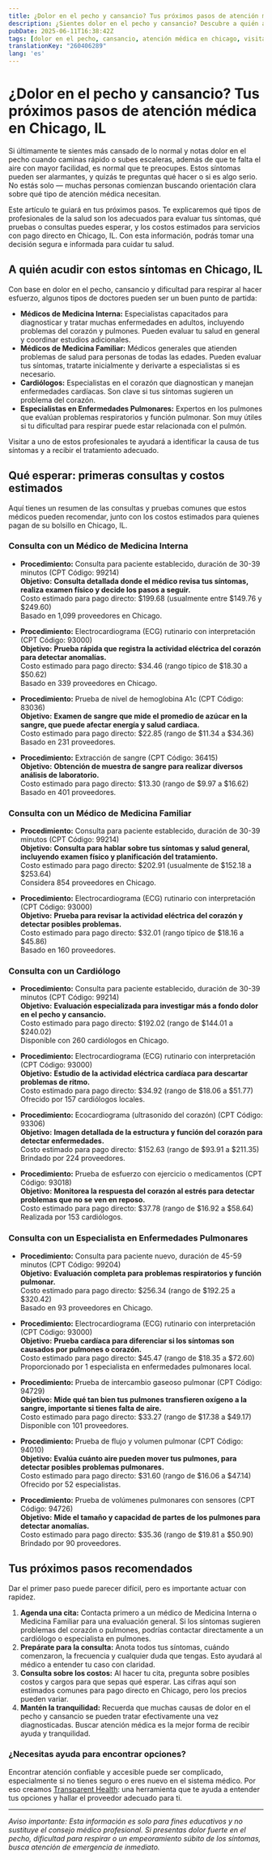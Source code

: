 ```yaml
---
title: ¿Dolor en el pecho y cansancio? Tus próximos pasos de atención médica en Chicago, IL  
description: ¿Sientes dolor en el pecho y cansancio? Descubre a quién acudir y el costo estimado de las primeras consultas en Chicago, IL.  
pubDate: 2025-06-11T16:38:42Z
tags: [dolor en el pecho, cansancio, atención médica en chicago, visita al doctor, estimación de costos, síntomas cardíacos]
translationKey: "260406289"
lang: 'es'
---
```


# ¿Dolor en el pecho y cansancio? Tus próximos pasos de atención médica en Chicago, IL

Si últimamente te sientes más cansado de lo normal y notas dolor en el pecho cuando caminas rápido o subes escaleras, además de que te falta el aire con mayor facilidad, es normal que te preocupes. Estos síntomas pueden ser alarmantes, y quizás te preguntas qué hacer o si es algo serio. No estás solo — muchas personas comienzan buscando orientación clara sobre qué tipo de atención médica necesitan.

Este artículo te guiará en tus próximos pasos. Te explicaremos qué tipos de profesionales de la salud son los adecuados para evaluar tus síntomas, qué pruebas o consultas puedes esperar, y los costos estimados para servicios con pago directo en Chicago, IL. Con esta información, podrás tomar una decisión segura e informada para cuidar tu salud.

## A quién acudir con estos síntomas en Chicago, IL

Con base en dolor en el pecho, cansancio y dificultad para respirar al hacer esfuerzo, algunos tipos de doctores pueden ser un buen punto de partida:

- **Médicos de Medicina Interna:** Especialistas capacitados para diagnosticar y tratar muchas enfermedades en adultos, incluyendo problemas del corazón y pulmones. Pueden evaluar tu salud en general y coordinar estudios adicionales.
- **Médicos de Medicina Familiar:** Médicos generales que atienden problemas de salud para personas de todas las edades. Pueden evaluar tus síntomas, tratarte inicialmente y derivarte a especialistas si es necesario.
- **Cardiólogos:** Especialistas en el corazón que diagnostican y manejan enfermedades cardíacas. Son clave si tus síntomas sugieren un problema del corazón.
- **Especialistas en Enfermedades Pulmonares:** Expertos en los pulmones que evalúan problemas respiratorios y función pulmonar. Son muy útiles si tu dificultad para respirar puede estar relacionada con el pulmón.

Visitar a uno de estos profesionales te ayudará a identificar la causa de tus síntomas y a recibir el tratamiento adecuado.

## Qué esperar: primeras consultas y costos estimados

Aquí tienes un resumen de las consultas y pruebas comunes que estos médicos pueden recomendar, junto con los costos estimados para quienes pagan de su bolsillo en Chicago, IL.

### Consulta con un Médico de Medicina Interna

- **Procedimiento:** Consulta para paciente establecido, duración de 30-39 minutos (CPT Código: 99214)  
  **Objetivo:** **Consulta detallada donde el médico revisa tus síntomas, realiza examen físico y decide los pasos a seguir.**  
  Costo estimado para pago directo: $199.68 (usualmente entre $149.76 y $249.60)  
  Basado en 1,099 proveedores en Chicago.

- **Procedimiento:** Electrocardiograma (ECG) rutinario con interpretación (CPT Código: 93000)  
  **Objetivo:** **Prueba rápida que registra la actividad eléctrica del corazón para detectar anomalías.**  
  Costo estimado para pago directo: $34.46 (rango típico de $18.30 a $50.62)  
  Basado en 339 proveedores en Chicago.

- **Procedimiento:** Prueba de nivel de hemoglobina A1c (CPT Código: 83036)  
  **Objetivo:** **Examen de sangre que mide el promedio de azúcar en la sangre, que puede afectar energía y salud cardiaca.**  
  Costo estimado para pago directo: $22.85 (rango de $11.34 a $34.36)  
  Basado en 231 proveedores.

- **Procedimiento:** Extracción de sangre (CPT Código: 36415)  
  **Objetivo:** **Obtención de muestra de sangre para realizar diversos análisis de laboratorio.**  
  Costo estimado para pago directo: $13.30 (rango de $9.97 a $16.62)  
  Basado en 401 proveedores.

### Consulta con un Médico de Medicina Familiar

- **Procedimiento:** Consulta para paciente establecido, duración de 30-39 minutos (CPT Código: 99214)  
  **Objetivo:** **Consulta para hablar sobre tus síntomas y salud general, incluyendo examen físico y planificación del tratamiento.**  
  Costo estimado para pago directo: $202.91 (usualmente de $152.18 a $253.64)  
  Considera 854 proveedores en Chicago.

- **Procedimiento:** Electrocardiograma (ECG) rutinario con interpretación (CPT Código: 93000)  
  **Objetivo:** **Prueba para revisar la actividad eléctrica del corazón y detectar posibles problemas.**  
  Costo estimado para pago directo: $32.01 (rango típico de $18.16 a $45.86)  
  Basado en 160 proveedores.

### Consulta con un Cardiólogo

- **Procedimiento:** Consulta para paciente establecido, duración de 30-39 minutos (CPT Código: 99214)  
  **Objetivo:** **Evaluación especializada para investigar más a fondo dolor en el pecho y cansancio.**  
  Costo estimado para pago directo: $192.02 (rango de $144.01 a $240.02)  
  Disponible con 260 cardiólogos en Chicago.

- **Procedimiento:** Electrocardiograma (ECG) rutinario con interpretación (CPT Código: 93000)  
  **Objetivo:** **Estudio de la actividad eléctrica cardíaca para descartar problemas de ritmo.**  
  Costo estimado para pago directo: $34.92 (rango de $18.06 a $51.77)  
  Ofrecido por 157 cardiólogos locales.

- **Procedimiento:** Ecocardiograma (ultrasonido del corazón) (CPT Código: 93306)  
  **Objetivo:** **Imagen detallada de la estructura y función del corazón para detectar enfermedades.**  
  Costo estimado para pago directo: $152.63 (rango de $93.91 a $211.35)  
  Brindado por 224 proveedores.

- **Procedimiento:** Prueba de esfuerzo con ejercicio o medicamentos (CPT Código: 93018)  
  **Objetivo:** **Monitorea la respuesta del corazón al estrés para detectar problemas que no se ven en reposo.**  
  Costo estimado para pago directo: $37.78 (rango de $16.92 a $58.64)  
  Realizada por 153 cardiólogos.

### Consulta con un Especialista en Enfermedades Pulmonares

- **Procedimiento:** Consulta para paciente nuevo, duración de 45-59 minutos (CPT Código: 99204)  
  **Objetivo:** **Evaluación completa para problemas respiratorios y función pulmonar.**  
  Costo estimado para pago directo: $256.34 (rango de $192.25 a $320.42)  
  Basado en 93 proveedores en Chicago.

- **Procedimiento:** Electrocardiograma (ECG) rutinario con interpretación (CPT Código: 93000)  
  **Objetivo:** **Prueba cardíaca para diferenciar si los síntomas son causados por pulmones o corazón.**  
  Costo estimado para pago directo: $45.47 (rango de $18.35 a $72.60)  
  Proporcionado por 1 especialista en enfermedades pulmonares local.

- **Procedimiento:** Prueba de intercambio gaseoso pulmonar (CPT Código: 94729)  
  **Objetivo:** **Mide qué tan bien tus pulmones transfieren oxígeno a la sangre, importante si tienes falta de aire.**  
  Costo estimado para pago directo: $33.27 (rango de $17.38 a $49.17)  
  Disponible con 101 proveedores.

- **Procedimiento:** Prueba de flujo y volumen pulmonar (CPT Código: 94010)  
  **Objetivo:** **Evalúa cuánto aire pueden mover tus pulmones, para detectar posibles problemas pulmonares.**  
  Costo estimado para pago directo: $31.60 (rango de $16.06 a $47.14)  
  Ofrecido por 52 especialistas.

- **Procedimiento:** Prueba de volúmenes pulmonares con sensores (CPT Código: 94726)  
  **Objetivo:** **Mide el tamaño y capacidad de partes de los pulmones para detectar anomalías.**  
  Costo estimado para pago directo: $35.36 (rango de $19.81 a $50.90)  
  Brindado por 90 proveedores.

## Tus próximos pasos recomendados

Dar el primer paso puede parecer difícil, pero es importante actuar con rapidez.

1. **Agenda una cita:** Contacta primero a un médico de Medicina Interna o Medicina Familiar para una evaluación general. Si los síntomas sugieren problemas del corazón o pulmones, podrías contactar directamente a un cardiólogo o especialista en pulmones.  
2. **Prepárate para la consulta:** Anota todos tus síntomas, cuándo comenzaron, la frecuencia y cualquier duda que tengas. Esto ayudará al médico a entender tu caso con claridad.  
3. **Consulta sobre los costos:** Al hacer tu cita, pregunta sobre posibles costos y cargos para que sepas qué esperar. Las cifras aquí son estimados comunes para pago directo en Chicago, pero los precios pueden variar.  
4. **Mantén la tranquilidad:** Recuerda que muchas causas de dolor en el pecho y cansancio se pueden tratar efectivamente una vez diagnosticadas. Buscar atención médica es la mejor forma de recibir ayuda y tranquilidad.

### ¿Necesitas ayuda para encontrar opciones?

Encontrar atención confiable y accesible puede ser complicado, especialmente si no tienes seguro o eres nuevo en el sistema médico. Por eso creamos [Transparent Health](https://transparenthealth.ai): una herramienta que te ayuda a entender tus opciones y hallar el proveedor adecuado para ti.

---

*Aviso importante: Esta información es solo para fines educativos y no sustituye el consejo médico profesional. Si presentas dolor fuerte en el pecho, dificultad para respirar o un empeoramiento súbito de los síntomas, busca atención de emergencia de inmediato.*
